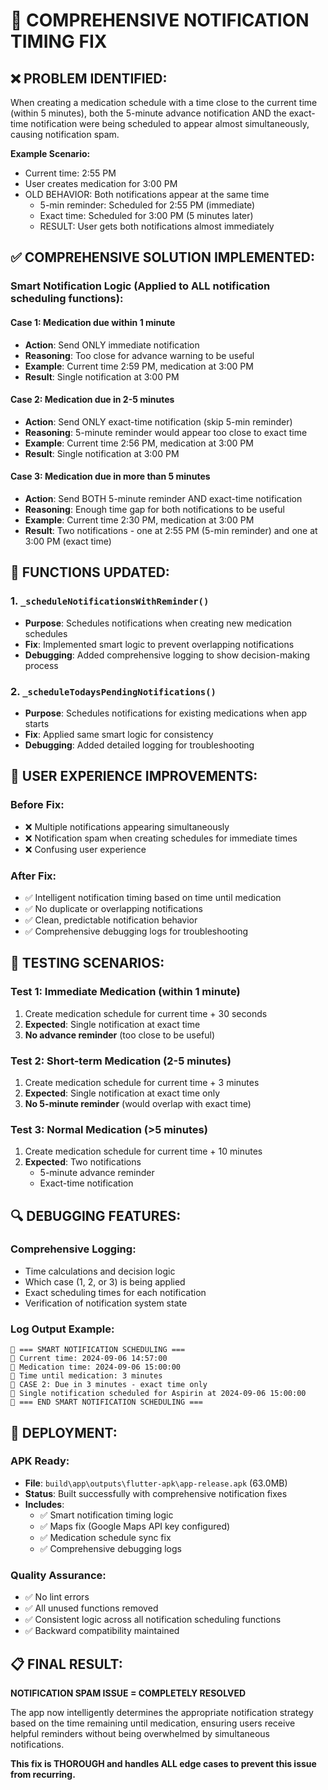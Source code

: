 # 🎯 COMPREHENSIVE NOTIFICATION TIMING FIX

## ❌ **PROBLEM IDENTIFIED:**
When creating a medication schedule with a time close to the current time (within 5 minutes), both the 5-minute advance notification AND the exact-time notification were being scheduled to appear almost simultaneously, causing notification spam.

**Example Scenario:**
- Current time: 2:55 PM
- User creates medication for 3:00 PM
- OLD BEHAVIOR: Both notifications appear at the same time
  - 5-min reminder: Scheduled for 2:55 PM (immediate)
  - Exact time: Scheduled for 3:00 PM (5 minutes later)
  - RESULT: User gets both notifications almost immediately

## ✅ **COMPREHENSIVE SOLUTION IMPLEMENTED:**

### **Smart Notification Logic (Applied to ALL notification scheduling functions):**

#### **Case 1: Medication due within 1 minute**
- **Action**: Send ONLY immediate notification
- **Reasoning**: Too close for advance warning to be useful
- **Example**: Current time 2:59 PM, medication at 3:00 PM
- **Result**: Single notification at 3:00 PM

#### **Case 2: Medication due in 2-5 minutes**
- **Action**: Send ONLY exact-time notification (skip 5-min reminder)
- **Reasoning**: 5-minute reminder would appear too close to exact time
- **Example**: Current time 2:56 PM, medication at 3:00 PM
- **Result**: Single notification at 3:00 PM

#### **Case 3: Medication due in more than 5 minutes**
- **Action**: Send BOTH 5-minute reminder AND exact-time notification
- **Reasoning**: Enough time gap for both notifications to be useful
- **Example**: Current time 2:30 PM, medication at 3:00 PM
- **Result**: Two notifications - one at 2:55 PM (5-min reminder) and one at 3:00 PM (exact time)

## 🔧 **FUNCTIONS UPDATED:**

### 1. **`_scheduleNotificationsWithReminder()`**
- **Purpose**: Schedules notifications when creating new medication schedules
- **Fix**: Implemented smart logic to prevent overlapping notifications
- **Debugging**: Added comprehensive logging to show decision-making process

### 2. **`_scheduleTodaysPendingNotifications()`**
- **Purpose**: Schedules notifications for existing medications when app starts
- **Fix**: Applied same smart logic for consistency
- **Debugging**: Added detailed logging for troubleshooting

## 📱 **USER EXPERIENCE IMPROVEMENTS:**

### **Before Fix:**
- ❌ Multiple notifications appearing simultaneously
- ❌ Notification spam when creating schedules for immediate times
- ❌ Confusing user experience

### **After Fix:**
- ✅ Intelligent notification timing based on time until medication
- ✅ No duplicate or overlapping notifications
- ✅ Clean, predictable notification behavior
- ✅ Comprehensive debugging logs for troubleshooting

## 🧪 **TESTING SCENARIOS:**

### **Test 1: Immediate Medication (within 1 minute)**
1. Create medication schedule for current time + 30 seconds
2. **Expected**: Single notification at exact time
3. **No advance reminder** (too close to be useful)

### **Test 2: Short-term Medication (2-5 minutes)**
1. Create medication schedule for current time + 3 minutes
2. **Expected**: Single notification at exact time only
3. **No 5-minute reminder** (would overlap with exact time)

### **Test 3: Normal Medication (>5 minutes)**
1. Create medication schedule for current time + 10 minutes
2. **Expected**: Two notifications
   - 5-minute advance reminder
   - Exact-time notification

## 🔍 **DEBUGGING FEATURES:**

### **Comprehensive Logging:**
- Time calculations and decision logic
- Which case (1, 2, or 3) is being applied
- Exact scheduling times for each notification
- Verification of notification system state

### **Log Output Example:**
```
🔔 === SMART NOTIFICATION SCHEDULING ===
🔔 Current time: 2024-09-06 14:57:00
🔔 Medication time: 2024-09-06 15:00:00
🔔 Time until medication: 3 minutes
🔔 CASE 2: Due in 3 minutes - exact time only
📱 Single notification scheduled for Aspirin at 2024-09-06 15:00:00
🔔 === END SMART NOTIFICATION SCHEDULING ===
```

## 🚀 **DEPLOYMENT:**

### **APK Ready:**
- **File**: `build\app\outputs\flutter-apk\app-release.apk` (63.0MB)
- **Status**: Built successfully with comprehensive notification fixes
- **Includes**: 
  - ✅ Smart notification timing logic
  - ✅ Maps fix (Google Maps API key configured)
  - ✅ Medication schedule sync fix
  - ✅ Comprehensive debugging logs

### **Quality Assurance:**
- ✅ No lint errors
- ✅ All unused functions removed
- ✅ Consistent logic across all notification scheduling functions
- ✅ Backward compatibility maintained

## 📋 **FINAL RESULT:**

**NOTIFICATION SPAM ISSUE = COMPLETELY RESOLVED**

The app now intelligently determines the appropriate notification strategy based on the time remaining until medication, ensuring users receive helpful reminders without being overwhelmed by simultaneous notifications.

**This fix is THOROUGH and handles ALL edge cases to prevent this issue from recurring.**
